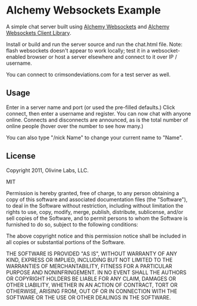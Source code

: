 Alchemy Websockets Example
=============
A simple chat server built using [Alchemy Websockets](https://github.com/Olivine-Labs/Alchemy-Websockets) 
and [Alchemy Websockets Client Library](https://github.com/Olivine-Labs/Alchemy-Websockets-Client-Library).

Install or build and run the server source and run the chat.html file. Note:
flash websockets doesn't appear to work locally; test it in a websocket-enabled
browser or host a server elsewhere and connect to it over IP / username.

You can connect to crimsondeviations.com for a test server as well.

Usage
-------
Enter in a server name and port (or used the pre-filled defaults.) Click
connect, then enter a username and register. You can now chat with anyone
online. Connects and disconnects are announced, as is the total number of
online people (hover over the number to see how many.)

You can also type "/nick Name" to change your current name to "Name".

License
-------
Copyright 2011, Olivine Labs, LLC.

MIT

Permission is hereby granted, free of charge, to any person obtaining a copy
of this software and associated documentation files (the "Software"), to deal
in the Software without restriction, including without limitation the rights
to use, copy, modify, merge, publish, distribute, sublicense, and/or sell
copies of the Software, and to permit persons to whom the Software is
furnished to do so, subject to the following conditions:

The above copyright notice and this permission notice shall be included in
all copies or substantial portions of the Software.

THE SOFTWARE IS PROVIDED "AS IS", WITHOUT WARRANTY OF ANY KIND, EXPRESS OR
IMPLIED, INCLUDING BUT NOT LIMITED TO THE WARRANTIES OF MERCHANTABILITY,
FITNESS FOR A PARTICULAR PURPOSE AND NONINFRINGEMENT. IN NO EVENT SHALL THE
AUTHORS OR COPYRIGHT HOLDERS BE LIABLE FOR ANY CLAIM, DAMAGES OR OTHER
LIABILITY, WHETHER IN AN ACTION OF CONTRACT, TORT OR OTHERWISE, ARISING FROM,
OUT OF OR IN CONNECTION WITH THE SOFTWARE OR THE USE OR OTHER DEALINGS IN
THE SOFTWARE.